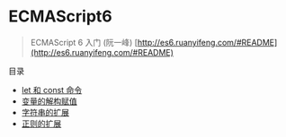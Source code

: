 # ECMAScript6

> ECMAScript 6 入门 (阮一峰) [http://es6.ruanyifeng.com/#README](http://es6.ruanyifeng.com/#README)

目录

- [let 和 const 命令](let和const命令.md)
- [变量的解构赋值](变量的解构赋值.md)
- [字符串的扩展](字符串的扩展.md)
- [正则的扩展](正则的扩展.md)